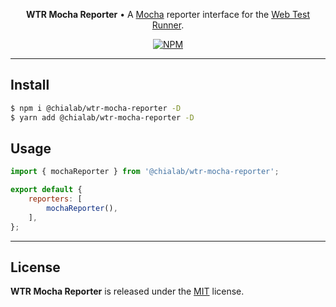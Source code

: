 <p align="center">
    <strong>WTR Mocha Reporter</strong> • A <a href="https://mochajs.org/">Mocha</a> reporter interface for the <a href="https://modern-web.dev/docs/test-runner/overview/">Web Test Runner</a>.
</p>

<p align="center">
    <a href="https://www.npmjs.com/package/@chialab/wtr-mocha-reporter"><img alt="NPM" src="https://img.shields.io/npm/v/@chialab/wtr-mocha-reporter.svg?style=flat-square"></a>
</p>

---

## Install

```sh
$ npm i @chialab/wtr-mocha-reporter -D
$ yarn add @chialab/wtr-mocha-reporter -D
```

## Usage

```js
import { mochaReporter } from '@chialab/wtr-mocha-reporter';

export default {
    reporters: [
        mochaReporter(),
    ],
};
```

---

## License

**WTR Mocha Reporter** is released under the [MIT](https://github.com/chialab/rna/blob/main/packages/wtr-mocha-reporter/LICENSE) license.

